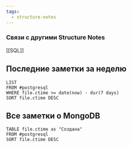 ```yaml
---
tags:
  - structure-notes
---
```

### Связи с другими Structure Notes
[[SQL]]
## Последние заметки за неделю
```dataview
LIST
FROM #postgresql   
WHERE file.ctime >= date(now) - dur(7 days)
SORT file.ctime DESC
```
## Все заметки о MongoDB
```dataview
TABLE file.ctime as "Создана"
FROM #postgresql  
SORT file.ctime DESC
```
